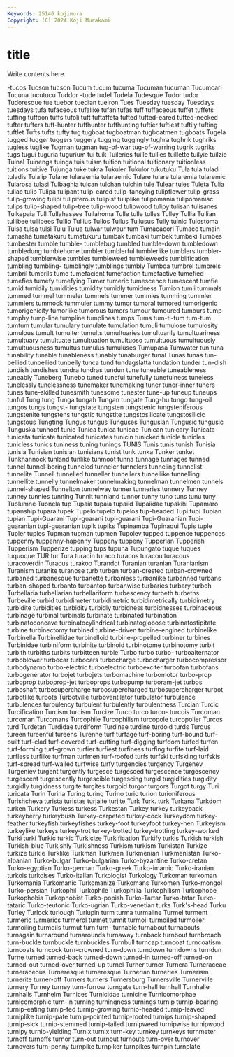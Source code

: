 ```yaml
---
Keywords: 25146 kojimura
Copyright: (C) 2024 Koji Murakami
---
```


# title

Write contents here.



-tucos Tucson tucson Tucum tucum
tucuma Tucuman tucuman Tucumcari Tucuna tucutucu Tuddor -tude tudel Tudela
Tudesque Tudor tudor Tudoresque tue tuebor tuedian tueiron Tues Tuesday
tuesday Tuesdays tuesdays tufa tufaceous tufalike tufan tufas tuff tuffaceous
tuffet tuffets tuffing tuffoon tuffs tufoli tuft tuftaffeta tufted tufted-eared
tufted-necked tufter tufters tuft-hunter tufthunter tufthunting tuftier tuftiest tuftily tufting
tuftlet Tufts tufts tufty tug tugboat tugboatman tugboatmen tugboats Tugela
tugged tugger tuggers tuggery tugging tuggingly tughra tughrik tughriks tugless
tuglike Tugman tugman tug-of-war tug-of-warring tugrik tugriks tugs tugui tuguria
tugurium tui tuik Tuileries tuille tuilles tuillette tuilyie tuilzie Tuinal
Tuinenga tuinga tuis tuism tuition tuitional tuitionary tuitionless tuitions tuitive
Tujunga tuke tukra Tukuler Tukulor tukutuku Tula tula tuladi tuladis
Tulalip Tulane tularaemia tularaemic Tulare tulare tularemia tularemic Tularosa tulasi
Tulbaghia tulcan tulchan tulchin tule Tulear tules Tuleta Tulia tuliac
tulip Tulipa tulipant tulip-eared tulip-fancying tulipflower tulip-grass tulip-growing tulipi tulipiferous
tulipist tuliplike tulipomania tulipomaniac tulips tulip-shaped tulip-tree tulip-wood tulipwood tulipy
tulisan tulisanes Tulkepaia Tull Tullahassee Tullahoma Tulle tulle tulles Tulley
Tullia Tullian tullibee tullibees Tullio Tullius Tullos Tullus Tullusus Tully
tulnic Tulostoma Tulsa tulsa tulsi Tulu Tulua tulwar tulwaur tum
Tumacacori Tumaco tumain tumasha tumatakuru tumatukuru tumbak tumbaki tumbek tumbeki
Tumbes tumbester tumble tumble- tumblebug tumbled tumble-down tumbledown tumbledung tumblehome
tumbler tumblerful tumblerlike tumblers tumbler-shaped tumblerwise tumbles tumbleweed tumbleweeds tumblification
tumbling tumbling- tumblingly tumblings tumbly Tumboa tumbrel tumbrels tumbril tumbrils
tume tumefacient tumefaction tumefactive tumefied tumefies tumefy tumefying Tumer tumeric
tumescence tumescent tumfie tumid tumidily tumidities tumidity tumidly tumidness Tumion
tumli tummals tummed tummel tummeler tummels tummer tummies tumming tummler
tummlers tummock tummuler tummy tumor tumoral tumored tumorigenic tumorigenicity tumorlike
tumorous tumors tumour tumoured tumours tump tumphy tump-line tumpline tumplines
tumps Tums tum-ti-tum tum-tum tumtum tumular tumulary tumulate tumulation tumuli
tumulose tumulosity tumulous tumult tumulter tumults tumultuaries tumultuarily tumultuariness tumultuary
tumultuate tumultuation tumultuoso tumultuous tumultuously tumultuousness tumultus tumulus tumuluses Tumupasa
Tumwater tun tuna tunability tunable tunableness tunably tunaburger tunal Tunas
tunas tun-bellied tunbellied tunbelly tunca tund tundagslatta tundation tunder tun-dish
tundish tundishes tundra tundras tundun tune tuneable tuneableness tuneably Tuneberg
Tunebo tuned tuneful tunefully tunefulness tuneless tunelessly tunelessness tunemaker tunemaking
tuner tuner-inner tuners tunes tune-skilled tunesmith tunesome tunester tune-up tuneup
tuneups tunful Tung tung Tunga tungah Tungan tungate Tung-hu tungo
tung-oil tungos tungs tungst- tungstate tungsten tungstenic tungsteniferous tungstenite tungstens
tungstic tungstite tungstosilicate tungstosilicic tungstous Tungting Tungus tungus Tunguses Tungusian
Tungusic tungusic Tunguska tunhoof tunic Tunica tunica tunicae Tunican tunicary
Tunicata tunicata tunicate tunicated tunicates tunicin tunicked tunicle tunicles tunicless
tunics tuniness tuning tunings TUNIS Tunis tunis tunish Tunisia tunisia
Tunisian tunisian tunisians tunist tunk tunka Tunker tunket Tunkhannock tunland
tunlike tunmoot tunna tunnage tunnages tunned tunnel tunnel-boring tunneled tunneler
tunnelers tunneling tunnelist tunnelite Tunnell tunnelled tunneller tunnellers tunnellike tunnelling
tunnellite tunnelly tunnelmaker tunnelmaking tunnelman tunnelmen tunnels tunnel-shaped Tunnelton tunnelway
tunner tunneries tunnery Tunney tunney tunnies tunning Tunnit tunnland tunnor
tunny tuno tuns tunu tuny Tuolumne Tuonela tup Tupaia tupaia
tupaiid Tupaiidae tupakihi Tupamaro tupanship tupara tupek Tupelo tupelo tupelos
tup-headed Tupi tupi Tupian tupian Tupi-Guarani Tupi-guarani tupi-guarani Tupi-Guaranian Tupi-guaranian
tupi-guaranian tupik tupiks Tupinamba Tupinaqui Tupis tuple Tupler tuples Tupman
tupman tupmen Tupolev tupped tuppence tuppences tuppenny tuppenny-hapenny Tuppeny tuppeny
Tupperian Tupperish Tupperism Tupperize tupping tups tupuna Tupungato tuque tuques
tuquoque TUR tur Tura turacin turaco turacos turacou turacous turacoverdin
Turacus turakoo Turandot Turanian turanian Turanianism Turanism turanite turanose turb
turban turban-crested turban-crowned turbaned turbanesque turbanette turbanless turbanlike turbanned turbans
turban-shaped turbanto turbantop turbanwise turbaries turbary turbeh Turbellaria turbellarian turbellariform
turbescency turbeth turbeths Turbeville turbid turbidimeter turbidimetric turbidimetrically turbidimetry turbidite
turbidities turbidity turbidly turbidness turbidnesses turbinaceous turbinage turbinal turbinals turbinate
turbinated turbination turbinatoconcave turbinatocylindrical turbinatoglobose turbinatostipitate turbine turbinectomy turbined turbine-driven
turbine-engined turbinelike Turbinella Turbinellidae turbinelloid turbine-propelled turbiner turbines Turbinidae turbiniform
turbinite turbinoid turbinotome turbinotomy turbit turbith turbiths turbits turbitteen turble
Turbo turbo turbo- turboalternator turboblower turbocar turbocars turbocharge turbocharger turbocompressor
turbodynamo turbo-electric turboelectric turboexciter turbofan turbofans turbogenerator turbojet turbojets turbomachine
turbomotor turbo-prop turboprop turboprop-jet turboprops turbopump turboram-jet turbos turboshaft turbosupercharge
turbosupercharged turbosupercharger turbot turbotlike turbots Turbotville turboventilator turbulator turbulence turbulences
turbulency turbulent turbulently turbulentness Turcian Turcic Turcification Turcism turcism Turcize
Turco turco turco- turcois Turcoman turcoman Turcomans Turcophile Turcophilism turcopole
turcopolier Turcos turd Turdetan Turdidae turdiform Turdinae turdine turdoid turds
Turdus tureen tureenful tureens Turenne turf turfage turf-boring turf-bound turf-built
turf-clad turf-covered turf-cutting turf-digging turfdom turfed turfen turf-forming turf-grown turfier
turfiest turfiness turfing turfite turf-laid turfless turflike turfman turfmen turf-roofed
turfs turfski turfskiing turfskis turf-spread turf-walled turfwise turfy turgencies turgency
Turgenev Turgeniev turgent turgently turgesce turgesced turgescence turgescency turgescent turgescently
turgescible turgescing turgid turgidities turgidity turgidly turgidness turgite turgites turgoid
turgor turgors Turgot turgy Turi turicata Turin Turina Turing turing
Turino turio turion turioniferous Turishcheva turista turistas turjaite turjite Turk
Turk. turk Turkana Turkdom turken Turkery Turkess turkess Turkestan Turkey
turkey turkeyback turkeyberry turkeybush Turkey-carpeted turkey-cock Turkeydom turkey-feather turkeyfish turkeyfishes
turkey-foot turkeyfoot turkey-hen Turkeyism turkeylike turkeys turkey-trot turkey-trotted turkey-trotting turkey-worked
Turki turki Turkic turkic Turkicize Turkification Turkify turkis Turkish turkish
Turkish-blue Turkishly Turkishness Turkism turkism Turkistan Turkize turkize turkle Turklike
Turkman Turkmen Turkmenian Turkmenistan Turko-albanian Turko-bulgar Turko-bulgarian Turko-byzantine Turko-cretan Turko-egyptian
Turko-german Turko-greek Turko-imamic Turko-iranian turkois turkoises Turko-italian Turkologist Turkology Turkoman
turkoman Turkomania Turkomanic Turkomanize Turkomans Turkomen Turko-mongol Turko-persian Turkophil Turkophile
Turkophilia Turkophilism Turkophobe Turkophobia Turkophobist Turko-popish Turko-Tartar Turko-tatar Turko-tataric Turko-teutonic
Turko-ugrian Turko-venetian turks Turk's-head Turku Turley Turlock turlough Turlupin turm
turma turmaline Turmel turment turmeric turmerics turmerol turmet turmit turmoil
turmoiled turmoiler turmoiling turmoils turmut turn turn- turnable turnabout turnabouts
turnagain turnaround turnarounds turnaway turnback turnbout turnbroach turn-buckle turnbuckle turnbuckles
Turnbull turncap turncoat turncoatism turncoats turncock turn-crowned turn-down turndown turndowns
turndun Turne turned turned-back turned-down turned-in turned-off turned-on turned-out turned-over
turned-up turnel Turner turner Turnera Turneraceae turneraceous Turneresque turneresque Turnerian
turneries Turnerism turnerite turner-off Turners turners Turnersburg Turnersville Turnerville turnery
Turney turney turn-furrow turngate turn-hall turnhall Turnhalle turnhalls Turnheim Turnices
Turnicidae turnicine Turnicomorphae turnicomorphic turn-in turning turningness turnings turnip turnip-bearing
turnip-eating turnip-fed turnip-growing turnip-headed turnip-leaved turniplike turnip-pate turnip-pointed turnip-rooted turnips
turnip-shaped turnip-sick turnip-stemmed turnip-tailed turnipweed turnipwise turnipwood turnipy turnip-yielding Turnix
turnix turn-key turnkey turnkeys turnmeter turnoff turnoffs turnor turn-out turnout
turnouts turn-over turnover turnovers turn-penny turnpike turnpiker turnpikes turnpin turnplate
